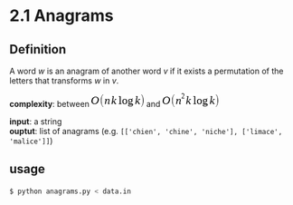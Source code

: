 # 2.1 Anagrams

## Definition

A word _w_ is an anagram of another word _v_ if it exists a permutation of the letters that transforms _w_ in _v_.

**complexity**: between ![O(nk log k)](../docs/images/onklogk.png) and ![O(n²k log k)](../docs/images/on2klogk.png)

**input**: a string  
**ouptut**: list of anagrams (e.g. `[['chien', 'chine', 'niche'], ['limace', 'malice']]`)  

## usage

```sh
$ python anagrams.py < data.in
```
